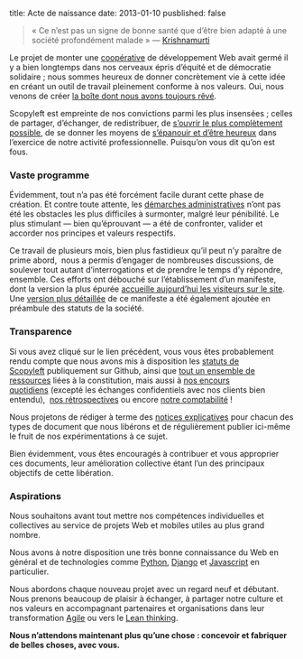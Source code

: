 title: Acte de naissance
date: 2013-01-10
pusblished: false

> « Ce n’est pas un signe de bonne santé que d’être bien adapté à une société profondément malade » — [Krishnamurti](https://fr.wikipedia.org/wiki/Jiddu_Krishnamurti)

Le projet de monter une [coopérative](http://www.les-scop.coop/sites/fr/les-scop/qu-est-ce-qu-une-scop.html) de développement Web avait germé il y a bien longtemps dans nos cerveaux épris d’équité et de démocratie solidaire ; nous sommes heureux de donner concrètement vie à cette idée en créant un outil de travail pleinement conforme à nos valeurs. Oui, nous venons de créer [la boîte dont nous avons toujours rêvé](http://scopyleft.fr/).

Scopyleft est empreinte de nos convictions parmi les plus insensées ; celles de partager, d’échanger, de redistribuer, de [s’ouvrir le plus complètement possible](http://scopyleft.fr/transparence/), de se donner les moyens de [s’épanouir et d’être heureux](http://scopyleft.fr/bien-etre/) dans l’exercice de notre activité professionnelle. Puisqu’on vous dit qu’on est fous.

### Vaste programme

Évidemment, tout n’a pas été forcément facile durant cette phase de création. Et contre toute attente, les [démarches administratives](https://github.com/scopyleft/documentation/blob/master/incubateur/creation-scop.md) n’ont pas été les obstacles les plus difficiles à surmonter, malgré leur pénibilité. Le plus stimulant — bien qu’éprouvant — a été de confronter, valider et accorder nos principes et valeurs respectifs.

Ce travail de plusieurs mois, bien plus fastidieux qu’il peut n’y paraître de prime abord,  nous a permis d’engager de nombreuses discussions, de soulever tout autant d’interrogations et de prendre le temps d’y répondre, ensemble. Ces efforts ont débouché sur l’établissement d’un manifeste, dont la version la plus épurée [accueille aujourd’hui les visiteurs sur le site](http://scopyleft.fr/#manifeste). Une [version plus détaillée](https://github.com/scopyleft/documentation/blob/master/administratif/statuts.md#manifeste) de ce manifeste a été également ajoutée en préambule des statuts de la société.

### Transparence

Si vous avez cliqué sur le lien précédent, vous vous êtes probablement rendu compte que nous avons mis à disposition les [statuts de Scopyleft](https://github.com/scopyleft/documentation/blob/master/administratif/statuts.md) publiquement sur Github, ainsi que [tout un ensemble de ressources](https://github.com/scopyleft/documentation) liées à la constitution, mais aussi à [nos encours quotidiens](https://trello.com/board/quotidien/50879d153736d86435004cba) (excepté les échanges confidentiels avec nos clients bien entendu),  [nos rétrospectives](https://github.com/scopyleft/documentation/tree/master/pilotage/retrospectives) ou encore [notre comptabilité](https://docs.google.com/spreadsheet/ccc?key=0Al7gTbdJfUcPdFVkZ1BXdVRuMTlocFJWYjdUeU9MTmc#gid=14) !

Nous projetons de rédiger à terme des [notices explicatives](https://github.com/scopyleft/documentation#readme) pour chacun des types de document que nous libérons et de régulièrement publier ici-même le fruit de nos expérimentations à ce sujet.

Bien évidemment, vous êtes encouragés à contribuer et vous approprier ces documents, leur amélioration collective étant l’un des principaux objectifs de cette libération.

### Aspirations

Nous souhaitons avant tout mettre nos compétences individuelles et collectives au service de projets Web et mobiles utiles au plus grand nombre.

Nous avons à notre disposition une très bonne connaissance du Web en général et de technologies comme [Python](http://python.org/), [Django](http://www.djangoproject.com/) et [Javascript](https://developer.mozilla.org/fr/docs/JavaScript) en particulier.

Nous abordons chaque nouveau projet avec un regard neuf et débutant. Nous prenons beaucoup de plaisir à échanger, à partager notre culture et nos valeurs en accompagnant partenaires et organisations dans leur transformation [Agile](http://agilemanifesto.org/) ou vers le [Lean thinking](https://fr.wikipedia.org/wiki/Lean_IT).

**Nous n’attendons maintenant plus qu’une chose : concevoir et fabriquer de belles choses, avec vous.**
